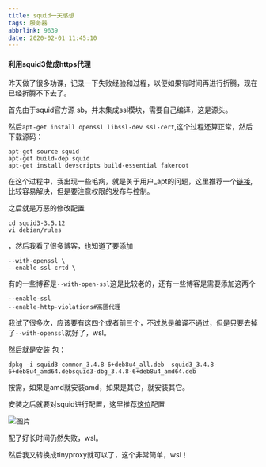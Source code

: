 ```yaml
---
title: squid一天感想
tags: 服务器
abbrlink: 9639
date: 2020-02-01 11:45:10
---
```


#### 利用squid3做成https代理

昨天做了很多功课，记录一下失败经验和过程，以便如果有时间再进行折腾，现在已经折腾不下去了。

首先由于squid官方源 sb，并未集成ssl模块，需要自己编译，这是源头。

然后`apt-get install openssl libssl-dev ssl-cert`,这个过程还算正常，然后下载源码：

```
apt-get source squid
apt-get build-dep squid
apt-get install devscripts build-essential fakeroot
```

在这个过程中，我出现一些毛病，就是关于用户_apt的问题，这里推荐一个[链接](https://askubuntu.com/questions/908800/what-does-this-synaptic-error-message-mean),比较容易解决，但是要注意权限的发布与控制。

之后就是万恶的修改配置

```
cd squid3-3.5.12
vi debian/rules
```

，然后我看了很多博客，也知道了要添加

```
--with-openssl \
--enable-ssl-crtd \
```

有的一些博客是`--with-open-ssl`这是比较老的，还有一些博客是需要添加这两个

```
--enable-ssl 
--enable-http-violations#高匿代理
```

我试了很多次，应该要有这四个或者前三个，不过总是编译不通过，但是只要去掉了`--with-openssl`就好了，wsl。

然后就是安装 包：

```
dpkg -i squid3-common_3.4.8-6+deb8u4_all.deb  squid3_3.4.8-6+deb8u4_amd64.debsquid3-dbg_3.4.8-6+deb8u4_amd64.deb
```

按需，如果是amd就安装amd，如果是其它，就安装其它。

安装之后就要对squid进行配置，这里推荐[这位]([https://telanx.github.io/2017/09/27/Squid%E5%88%87%E6%8D%A2%E5%88%B0https%E4%BB%A3%E7%90%86/](https://telanx.github.io/2017/09/27/Squid切换到https代理/))配置



![图片](../images/squid1.png)

配了好长时间仍然失败，wsl。

然后我又转换成tinyproxy就可以了，这个非常简单，wsl！

